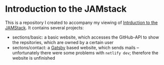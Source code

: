 # Introduction to the JAMstack

This is a repository I created to accompany my viewing of [Intrduction to the JAMStack](https://frontendmasters.com/courses/jamstack/). It contains several projects:
* sections/basic: a basic website, which accesses the GitHub-API to show the repsitories, which are owned by a certain user
* sectons/contact: a [Gatsby](https://www.gatsbyjs.org/) based website, which sends mails – unfortunately there were some problems with `netlify dev`; therefore the website is unfinished